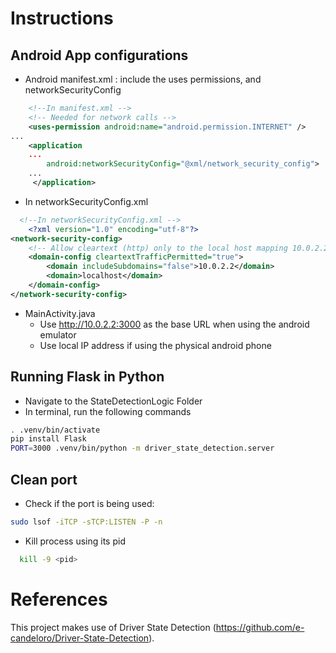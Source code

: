 # Instructions  
## Android App configurations
- Android manifest.xml : include the uses permissions, and networkSecurityConfig
```xml
    <!--In manifest.xml -->
    <!-- Needed for network calls -->
    <uses-permission android:name="android.permission.INTERNET" />
...
    <application
    ...
        android:networkSecurityConfig="@xml/network_security_config">
    ...
     </application>
```
- In networkSecurityConfig.xml
```xml
  <!--In networkSecurityConfig.xml -->
    <?xml version="1.0" encoding="utf-8"?>
<network-security-config>
    <!-- Allow cleartext (http) only to the local host mapping 10.0.2.2 used by Android emulator -->
    <domain-config cleartextTrafficPermitted="true">
        <domain includeSubdomains="false">10.0.2.2</domain>
        <domain>localhost</domain>
    </domain-config>
</network-security-config>
```
- MainActivity.java
  - Use http://10.0.2.2:3000 as the base URL when using the android emulator 
  - Use local IP address if using the physical android phone

## Running Flask in Python
- Navigate to the StateDetectionLogic Folder  
- In terminal, run the following commands
```bash
. .venv/bin/activate
pip install Flask
PORT=3000 .venv/bin/python -m driver_state_detection.server
```


## Clean port  
- Check if the port is being used:
```bash
sudo lsof -iTCP -sTCP:LISTEN -P -n
```  
- Kill process using its pid  
```bash
  kill -9 <pid>
```
# References
This project makes use of Driver State Detection (https://github.com/e-candeloro/Driver-State-Detection).
